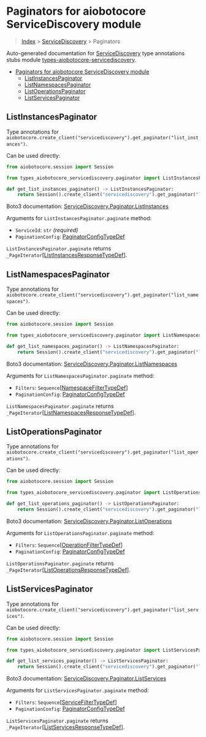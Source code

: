 <a id="paginators-for-aiobotocore-servicediscovery-module"></a>

# Paginators for aiobotocore ServiceDiscovery module

> [Index](..) > [ServiceDiscovery](.) > Paginators

Auto-generated documentation for
[ServiceDiscovery](https://boto3.amazonaws.com/v1/documentation/api/latest/reference/services/servicediscovery.html#ServiceDiscovery)
type annotations stubs module
[types-aiobotocore-servicediscovery](https://pypi.org/project/types-aiobotocore-servicediscovery/).

- [Paginators for aiobotocore ServiceDiscovery module](#paginators-for-aiobotocore-servicediscovery-module)
  - [ListInstancesPaginator](#listinstancespaginator)
  - [ListNamespacesPaginator](#listnamespacespaginator)
  - [ListOperationsPaginator](#listoperationspaginator)
  - [ListServicesPaginator](#listservicespaginator)

<a id="listinstancespaginator"></a>

## ListInstancesPaginator

Type annotations for
`aiobotocore.create_client("servicediscovery").get_paginator("list_instances")`.

Can be used directly:

```python
from aiobotocore.session import Session

from types_aiobotocore_servicediscovery.paginator import ListInstancesPaginator

def get_list_instances_paginator() -> ListInstancesPaginator:
    return Session().create_client("servicediscovery").get_paginator("list_instances")
```

Boto3 documentation:
[ServiceDiscovery.Paginator.ListInstances](https://boto3.amazonaws.com/v1/documentation/api/latest/reference/services/servicediscovery.html#ServiceDiscovery.Paginator.ListInstances)

Arguments for `ListInstancesPaginator.paginate` method:

- `ServiceId`: `str` *(required)*
- `PaginationConfig`:
  [PaginatorConfigTypeDef](./type_defs.md#paginatorconfigtypedef)

`ListInstancesPaginator.paginate` returns
`_PageIterator`\[[ListInstancesResponseTypeDef](./type_defs.md#listinstancesresponsetypedef)\].

<a id="listnamespacespaginator"></a>

## ListNamespacesPaginator

Type annotations for
`aiobotocore.create_client("servicediscovery").get_paginator("list_namespaces")`.

Can be used directly:

```python
from aiobotocore.session import Session

from types_aiobotocore_servicediscovery.paginator import ListNamespacesPaginator

def get_list_namespaces_paginator() -> ListNamespacesPaginator:
    return Session().create_client("servicediscovery").get_paginator("list_namespaces")
```

Boto3 documentation:
[ServiceDiscovery.Paginator.ListNamespaces](https://boto3.amazonaws.com/v1/documentation/api/latest/reference/services/servicediscovery.html#ServiceDiscovery.Paginator.ListNamespaces)

Arguments for `ListNamespacesPaginator.paginate` method:

- `Filters`:
  `Sequence`\[[NamespaceFilterTypeDef](./type_defs.md#namespacefiltertypedef)\]
- `PaginationConfig`:
  [PaginatorConfigTypeDef](./type_defs.md#paginatorconfigtypedef)

`ListNamespacesPaginator.paginate` returns
`_PageIterator`\[[ListNamespacesResponseTypeDef](./type_defs.md#listnamespacesresponsetypedef)\].

<a id="listoperationspaginator"></a>

## ListOperationsPaginator

Type annotations for
`aiobotocore.create_client("servicediscovery").get_paginator("list_operations")`.

Can be used directly:

```python
from aiobotocore.session import Session

from types_aiobotocore_servicediscovery.paginator import ListOperationsPaginator

def get_list_operations_paginator() -> ListOperationsPaginator:
    return Session().create_client("servicediscovery").get_paginator("list_operations")
```

Boto3 documentation:
[ServiceDiscovery.Paginator.ListOperations](https://boto3.amazonaws.com/v1/documentation/api/latest/reference/services/servicediscovery.html#ServiceDiscovery.Paginator.ListOperations)

Arguments for `ListOperationsPaginator.paginate` method:

- `Filters`:
  `Sequence`\[[OperationFilterTypeDef](./type_defs.md#operationfiltertypedef)\]
- `PaginationConfig`:
  [PaginatorConfigTypeDef](./type_defs.md#paginatorconfigtypedef)

`ListOperationsPaginator.paginate` returns
`_PageIterator`\[[ListOperationsResponseTypeDef](./type_defs.md#listoperationsresponsetypedef)\].

<a id="listservicespaginator"></a>

## ListServicesPaginator

Type annotations for
`aiobotocore.create_client("servicediscovery").get_paginator("list_services")`.

Can be used directly:

```python
from aiobotocore.session import Session

from types_aiobotocore_servicediscovery.paginator import ListServicesPaginator

def get_list_services_paginator() -> ListServicesPaginator:
    return Session().create_client("servicediscovery").get_paginator("list_services")
```

Boto3 documentation:
[ServiceDiscovery.Paginator.ListServices](https://boto3.amazonaws.com/v1/documentation/api/latest/reference/services/servicediscovery.html#ServiceDiscovery.Paginator.ListServices)

Arguments for `ListServicesPaginator.paginate` method:

- `Filters`:
  `Sequence`\[[ServiceFilterTypeDef](./type_defs.md#servicefiltertypedef)\]
- `PaginationConfig`:
  [PaginatorConfigTypeDef](./type_defs.md#paginatorconfigtypedef)

`ListServicesPaginator.paginate` returns
`_PageIterator`\[[ListServicesResponseTypeDef](./type_defs.md#listservicesresponsetypedef)\].
